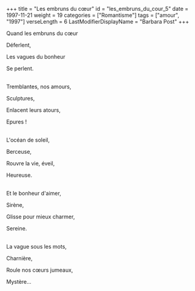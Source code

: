 +++
title = "Les embruns du cœur"
id = "les_embruns_du_cour_5"
date = 1997-11-21
weight = 19
categories = ["Romantisme"]
tags = ["amour", "1997"]
verseLength = 6
LastModifierDisplayName = "Barbara Post"
+++

Quand les embruns du cœur

Déferlent,

Les vagues du bonheur

Se perlent.

 \
Tremblantes, nos amours,

Sculptures,

Enlacent leurs atours,

Epures !

 \
L'océan de soleil,

Berceuse,

Rouvre la vie, éveil,

Heureuse.

 \
Et le bonheur d'aimer,

Sirène,

Glisse pour mieux charmer,

Sereine.

 \
La vague sous les mots,

Charnière,

Roule nos cœurs jumeaux,

Mystère...
